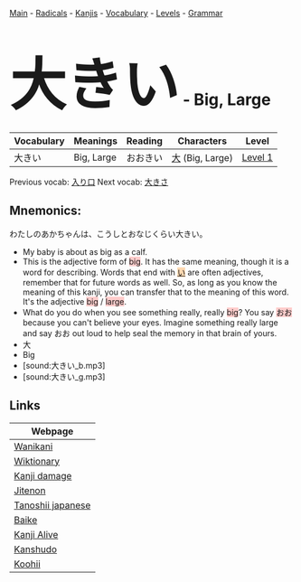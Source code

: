 <style> bigfont {font-size: 100px}</style>
[Main](../README.md) -
[Radicals](../radicals.md) -
[Kanjis](../kanjis.md) -
[Vocabulary](../vocabulary.md) -
[Levels](../levels.md) -
[Grammar](../grammar.md)
# <bigfont> 大きい</bigfont> - Big, Large 

| Vocabulary | Meanings | Reading | Characters | Level |
| --- | --- | --- | --- | --- |
| 大きい | Big, Large | おおきい |  [大](../kanjis/大.md) (Big, Large) | [Level 1](../levels/wk_level1.md) |

Previous vocab: [入り口](入り口.md) Next vocab: [大きさ](大きさ.md) 

## Mnemonics:
わたしのあかちゃんは、こうしとおなじくらい大きい。
* My baby is about as big as a calf.
* This is the adjective form of <span style="background-color:#ffcccb"> big</span>. It has the same meaning, though it is a word for describing. Words that end with <span style="background-color:#fed8b1"> [い](https://jisho.org/search/い)</span> are often adjectives, remember that for future words as well. So, as long as you know the meaning of this kanji, you can transfer that to the meaning of this word. It's the adjective <span style="background-color:#ffcccb"> big</span> / <span style="background-color:#ffcccb"> large</span>.
* What do you do when you see something really, really <span style="background-color:#ffcccb"> big</span>? You say <span style="background-color:#ffcccb"> おお</span> because you can't believe your eyes. Imagine something really large and say おお out loud to help seal the memory in that brain of yours.
* 大
* Big
* [sound:大きい_b.mp3]
* [sound:大きい_g.mp3]


## Links 

| Webpage |
| --- |
| [Wanikani          ](https://www.wanikani.com/kanji/大きい) |
| [Wiktionary        ](https://en.wiktionary.org/wiki/大きい) |
| [Kanji damage      ](http://www.kanjidamage.com/kanji/search?utf8=✓&q=大きい) |
| [Jitenon           ](https://jitenon.com/kanji/大きい) |
| [Tanoshii japanese ](https://www.tanoshiijapanese.com/dictionary/kanji.cfm?k=大きい) |
| [Baike             ](https://baike.baidu.com/item/大きい) |
| [Kanji Alive       ](https://app.kanjialive.com/大きい) |
| [Kanshudo          ](https://www.kanshudo.com/searchmn?q=大きい) |
| [Koohii            ](https://kanji.koohii.com/study/kanji/大きい) |
